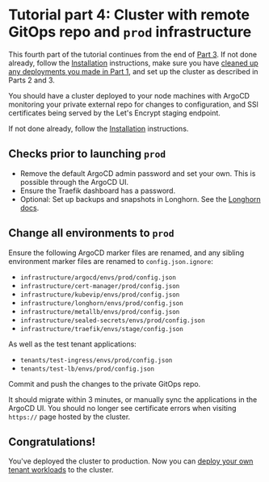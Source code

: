 # Tutorial part 4: Cluster with remote GitOps repo and `prod` infrastructure

This fourth part of the tutorial continues from the end of [Part 3](tutorial03.md). If not done already, follow the [Installation](../getting-started/installation.md) instructions, make sure you have [cleaned up any deployments you made in Part 1](tutorial01.md#cleanup), and set up the cluster as described in Parts 2 and 3.

You should have a cluster deployed to your node machines with ArgoCD monitoring your private external repo for changes to configuration, and SSl certificates being served by the Let's Encrypt staging endpoint.

If not done already, follow the [Installation](../getting-started/installation.md) instructions.

## Checks prior to launching `prod`

- Remove the default ArgoCD admin password and set your own. This is possible through the ArgoCD UI.
- Ensure the Traefik dashboard has a password.
- Optional: Set up backups and snapshots in Longhorn. See the [Longhorn docs](https://longhorn.io/docs/1.6.2/snapshots-and-backups/).


## Change all environments to `prod`

Ensure the following ArgoCD marker files are renamed, and any sibling environment marker files are renamed to `config.json.ignore`:

- `infrastructure/argocd/envs/prod/config.json`
- `infrastructure/cert-manager/prod/config.json`
- `infrastructure/kubevip/envs/prod/config.json`
- `infrastructure/longhorn/envs/prod/config.json`
- `infrastructure/metallb/envs/prod/config.json`
- `infrastructure/sealed-secrets/envs/prod/config.json`
- `infrastructure/traefik/envs/stage/config.json`

As well as the test tenant applications:

- `tenants/test-ingress/envs/prod/config.json`
- `tenants/test-lb/envs/prod/config.json`

Commit and push the changes to the private GitOps repo.

It should migrate within 3 minutes, or manually sync the applications in the ArgoCD UI. You should no longer see certificate errors when visiting `https://` page hosted by the cluster.

## Congratulations!

You've deployed the cluster to production. Now you can [deploy your own tenant workloads](tutorial05.md) to the cluster.